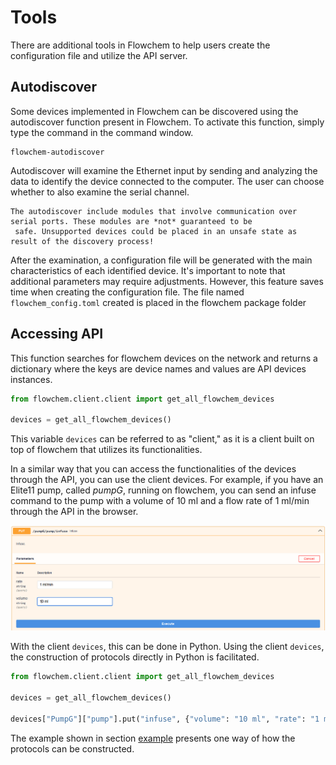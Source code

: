 # Tools

There are additional tools in Flowchem to help users create the configuration file and utilize the API server.

## Autodiscover

Some devices implemented in Flowchem can be discovered using the autodiscover function present in Flowchem. To activate
this function, simply type the command in the command window.

```shell
flowchem-autodiscover
```

Autodiscover will examine the Ethernet input by sending and analyzing the data to identify the device connected to the
computer. The user can choose whether to also examine the serial channel.

```{warning}
The autodiscover include modules that involve communication over serial ports. These modules are *not* guaranteed to be
 safe. Unsupported devices could be placed in an unsafe state as result of the discovery process!
```

After the examination, a configuration file will be generated with the main characteristics of each identified device.
It's important to note that additional parameters may require adjustments. However, this feature saves time when 
creating the configuration file. The file named `flowchem_config.toml` created is placed in the flowchem package folder

## Accessing API

This function searches for flowchem devices on the network and returns a dictionary where the keys are device names
and values are API devices instances.

```python
from flowchem.client.client import get_all_flowchem_devices

devices = get_all_flowchem_devices()
```

This variable `devices` can be referred to as "client," as it is a client built on top of flowchem that utilizes its 
functionalities.

In a similar way that you can access the functionalities of the devices through the API, you can use the client devices.
For example, if you have an Elite11 pump, called *pumpG*, running on flowchem, you can send an infuse command to the 
pump 
with a volume 
of 10 ml and a flow rate of 1 ml/min through the API in the browser.

![](img.png)

With the client `devices`, this can be done in Python. Using the client `devices`, the construction of protocols directly 
in Python is facilitated.

```python
from flowchem.client.client import get_all_flowchem_devices

devices = get_all_flowchem_devices()

devices["PumpG"]["pump"].put("infuse", {"volume": "10 ml", "rate": "1 ml/min"})
```

The example shown in section [example](tutorials/examples/reaction_optimization.md) presents one way of how the 
protocols can be constructed.